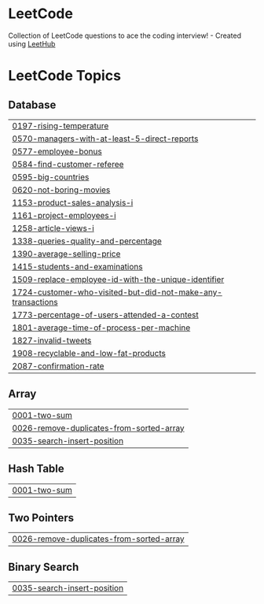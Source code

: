 # LeetCode
Collection of LeetCode questions to ace the coding interview! - Created using [LeetHub](https://github.com/QasimWani/LeetHub)

<!---LeetCode Topics Start-->
# LeetCode Topics
## Database
|  |
| ------- |
| [0197-rising-temperature](https://github.com/surajsohigh/LeetCode/tree/master/0197-rising-temperature) |
| [0570-managers-with-at-least-5-direct-reports](https://github.com/surajsohigh/LeetCode/tree/master/0570-managers-with-at-least-5-direct-reports) |
| [0577-employee-bonus](https://github.com/surajsohigh/LeetCode/tree/master/0577-employee-bonus) |
| [0584-find-customer-referee](https://github.com/surajsohigh/LeetCode/tree/master/0584-find-customer-referee) |
| [0595-big-countries](https://github.com/surajsohigh/LeetCode/tree/master/0595-big-countries) |
| [0620-not-boring-movies](https://github.com/surajsohigh/LeetCode/tree/master/0620-not-boring-movies) |
| [1153-product-sales-analysis-i](https://github.com/surajsohigh/LeetCode/tree/master/1153-product-sales-analysis-i) |
| [1161-project-employees-i](https://github.com/surajsohigh/LeetCode/tree/master/1161-project-employees-i) |
| [1258-article-views-i](https://github.com/surajsohigh/LeetCode/tree/master/1258-article-views-i) |
| [1338-queries-quality-and-percentage](https://github.com/surajsohigh/LeetCode/tree/master/1338-queries-quality-and-percentage) |
| [1390-average-selling-price](https://github.com/surajsohigh/LeetCode/tree/master/1390-average-selling-price) |
| [1415-students-and-examinations](https://github.com/surajsohigh/LeetCode/tree/master/1415-students-and-examinations) |
| [1509-replace-employee-id-with-the-unique-identifier](https://github.com/surajsohigh/LeetCode/tree/master/1509-replace-employee-id-with-the-unique-identifier) |
| [1724-customer-who-visited-but-did-not-make-any-transactions](https://github.com/surajsohigh/LeetCode/tree/master/1724-customer-who-visited-but-did-not-make-any-transactions) |
| [1773-percentage-of-users-attended-a-contest](https://github.com/surajsohigh/LeetCode/tree/master/1773-percentage-of-users-attended-a-contest) |
| [1801-average-time-of-process-per-machine](https://github.com/surajsohigh/LeetCode/tree/master/1801-average-time-of-process-per-machine) |
| [1827-invalid-tweets](https://github.com/surajsohigh/LeetCode/tree/master/1827-invalid-tweets) |
| [1908-recyclable-and-low-fat-products](https://github.com/surajsohigh/LeetCode/tree/master/1908-recyclable-and-low-fat-products) |
| [2087-confirmation-rate](https://github.com/surajsohigh/LeetCode/tree/master/2087-confirmation-rate) |
## Array
|  |
| ------- |
| [0001-two-sum](https://github.com/surajsohigh/LeetCode/tree/master/0001-two-sum) |
| [0026-remove-duplicates-from-sorted-array](https://github.com/surajsohigh/LeetCode/tree/master/0026-remove-duplicates-from-sorted-array) |
| [0035-search-insert-position](https://github.com/surajsohigh/LeetCode/tree/master/0035-search-insert-position) |
## Hash Table
|  |
| ------- |
| [0001-two-sum](https://github.com/surajsohigh/LeetCode/tree/master/0001-two-sum) |
## Two Pointers
|  |
| ------- |
| [0026-remove-duplicates-from-sorted-array](https://github.com/surajsohigh/LeetCode/tree/master/0026-remove-duplicates-from-sorted-array) |
## Binary Search
|  |
| ------- |
| [0035-search-insert-position](https://github.com/surajsohigh/LeetCode/tree/master/0035-search-insert-position) |
<!---LeetCode Topics End-->